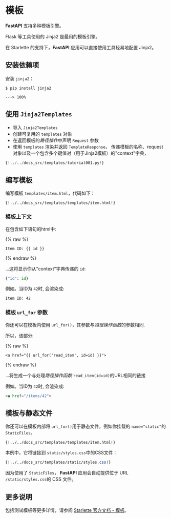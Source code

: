 # 模板

**FastAPI** 支持多种模板引擎。

Flask 等工具使用的 Jinja2 是最用的模板引擎。

在 Starlette 的支持下，**FastAPI** 应用可以直接使用工具轻易地配置 Jinja2。

## 安装依赖项

安装 `jinja2`：

<div class="termy">

```console
$ pip install jinja2

---> 100%
```

</div>

## 使用 `Jinja2Templates`

* 导入 `Jinja2Templates`
* 创建可复用的 `templates` 对象
* 在返回模板的*路径操作*中声明 `Request` 参数
* 使用 `templates` 渲染并返回 `TemplateResponse`， 传递模板的名称、request对象以及一个包含多个键值对（用于Jinja2模板）的"context"字典，

```Python hl_lines="4  11  15-16"
{!../../docs_src/templates/tutorial001.py!}
```

## 编写模板

编写模板 `templates/item.html`，代码如下：

```jinja hl_lines="7"
{!../../docs_src/templates/templates/item.html!}
```

### 模板上下文

在包含如下语句的html中:

{% raw %}

```jinja
Item ID: {{ id }}
```

{% endraw %}

...这将显示你从"context"字典传递的 `id`:

```Python
{"id": id}
```

例如。当ID为 `42`时, 会渲染成:

```html
Item ID: 42
```

### 模板 `url_for` 参数

你还可以在模板内使用 `url_for()`，其参数与*路径操作函数*的参数相同.

所以，该部分:

{% raw %}

```jinja
<a href="{{ url_for('read_item', id=id) }}">
```

{% endraw %}

...将生成一个与处理*路径操作函数* `read_item(id=id)`的URL相同的链接

例如。当ID为 `42`时, 会渲染成:

```html
<a href="/items/42">
```

## 模板与静态文件

你还可以在模板内部将 `url_for()`用于静态文件，例如你挂载的 `name="static"`的 `StaticFiles`。

```jinja hl_lines="4"
{!../../docs_src/templates/templates/item.html!}
```

本例中，它将链接到 `static/styles.css`中的CSS文件：

```CSS hl_lines="4"
{!../../docs_src/templates/static/styles.css!}
```

因为使用了 `StaticFiles`， **FastAPI** 应用会自动提供位于 URL `/static/styles.css`的 CSS 文件。

## 更多说明

包括测试模板等更多详情，请参阅 <a href="https://www.starlette.io/templates/" class="external-link" target="_blank">Starlette 官方文档 - 模板</a>。
